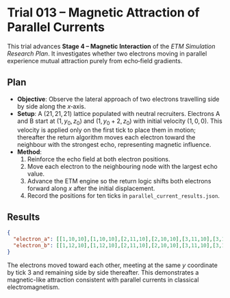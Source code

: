 # Trial 013 – Magnetic Attraction of Parallel Currents

This trial advances **Stage 4 – Magnetic Interaction** of the *ETM Simulation Research Plan*. It investigates whether two electrons moving in parallel experience mutual attraction purely from echo‑field gradients.

## Plan
- **Objective**: Observe the lateral approach of two electrons travelling side by side along the $x$‑axis.
- **Setup**: A $(21,21,21)$ lattice populated with neutral recruiters. Electrons A and B start at $(1,y_0,z_0)$ and $(1,y_0+2,z_0)$ with initial velocity $(1,0,0)$. This velocity is applied only on the first tick to place them in motion; thereafter the return algorithm moves each electron toward the neighbour with the strongest echo, representing magnetic influence.
- **Method**:
  1. Reinforce the echo field at both electron positions.
  2. Move each electron to the neighbouring node with the largest echo value.
  3. Advance the ETM engine so the return logic shifts both electrons forward along $x$ after the initial displacement.
  4. Record the positions for ten ticks in `parallel_current_results.json`.

## Results
```json
{
  "electron_a": [[1,10,10],[1,10,10],[2,11,10],[2,10,10],[3,11,10],[3,10,10],[4,11,10],[4,10,10],[4,10,10],[4,10,10],[4,10,10]],
  "electron_b": [[1,12,10],[1,12,10],[2,11,10],[2,10,10],[3,11,10],[3,10,10],[4,11,10],[4,10,10],[4,10,10],[4,10,10],[4,10,10]]
}
```

The electrons moved toward each other, meeting at the same $y$ coordinate by tick 3 and remaining side by side thereafter. This demonstrates a magnetic-like attraction consistent with parallel currents in classical electromagnetism.
